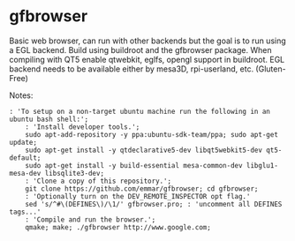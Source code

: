 # gfbrowser

Basic web browser, can run with other backends but the goal is to run using a EGL backend.  Build using buildroot and the gfbrowser package.  When compiling with QT5 enable qtwebkit, eglfs, opengl support in buildroot.  EGL backend needs to be  available either by mesa3D, rpi-userland, etc.
(Gluten-Free)

Notes:
```
: 'To setup on a non-target ubuntu machine run the following in an ubuntu bash shell:';
    : 'Install developer tools.';
    sudo apt-add-repository -y ppa:ubuntu-sdk-team/ppa; sudo apt-get update;
    sudo apt-get install -y qtdeclarative5-dev libqt5webkit5-dev qt5-default;
    sudo apt-get install -y build-essential mesa-common-dev libglu1-mesa-dev libsqlite3-dev;
    : 'Clone a copy of this repository.';
    git clone https://github.com/emmar/gfbrowser; cd gfbrowser;
    : 'Optionally turn on the DEV_REMOTE_INSPECTOR opt flag.'
    sed 's/^#\(DEFINES\)/\1/' gfbrowser.pro; : 'uncomment all DEFINES tags...'
    : 'Compile and run the browser.';
    qmake; make; ./gfbrowser http://www.google.com;
```
